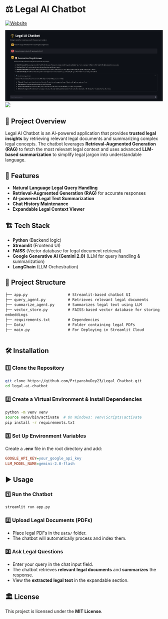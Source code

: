 # ⚖️ Legal AI Chatbot

[![Website](https://img.shields.io/badge/Website-Click%20Here-blue)](https://legal-ap.streamlit.app/)

![](1.png)
![](2.png)

## 📌 Project Overview
Legal AI Chatbot is an AI-powered application that provides **trusted legal insights** by retrieving relevant legal documents and summarizing complex legal concepts. The chatbot leverages **Retrieval-Augmented Generation (RAG)** to fetch the most relevant legal context and uses advanced **LLM-based summarization** to simplify legal jargon into understandable language.

## 🚀 Features
- **Natural Language Legal Query Handling**
- **Retrieval-Augmented Generation (RAG)** for accurate responses
- **AI-powered Legal Text Summarization**
- **Chat History Maintenance**
- **Expandable Legal Context Viewer**

## 🏗️ Tech Stack
- **Python** (Backend logic)
- **Streamlit** (Frontend UI)
- **FAISS** (Vector database for legal document retrieval)
- **Google Generative AI (Gemini 2.0)** (LLM for query handling & summarization)
- **LangChain** (LLM Orchestration)


## 📂 Project Structure
```
├── app.py                  # Streamlit-based chatbot UI
├── query_agent.py          # Retrieves relevant legal documents
├── summarize_agent.py      # Summarizes legal text using LLM
├── vector_store.py         # FAISS-based vector database for storing embeddings
├── requirements.txt        # Dependencies
├── Data/                   # Folder containing legal PDFs
├── main.py                 # For Deploying in Streamlit Cloud


```

## 🛠️ Installation
### 1️⃣ Clone the Repository
```sh
git clone https://github.com/PriyanshuDey23/Legal_Chatbot.git
cd legal-ai-chatbot
```
### 2️⃣ Create a Virtual Environment & Install Dependencies
```sh
python -m venv venv
source venv/bin/activate  # On Windows: venv\Scripts\activate
pip install -r requirements.txt
```
### 3️⃣ Set Up Environment Variables
Create a **.env** file in the root directory and add:
```ini
GOOGLE_API_KEY=your_google_api_key
LLM_MODEL_NAME=gemini-2.0-flash
```

## ▶️ Usage
### 1️⃣ Run the Chatbot
```sh
streamlit run app.py
```
### 2️⃣ Upload Legal Documents (PDFs)
- Place legal PDFs in the `Data/` folder.
- The chatbot will automatically process and index them.

### 3️⃣ Ask Legal Questions
- Enter your query in the chat input field.
- The chatbot retrieves **relevant legal documents** and **summarizes** the response.
- View the **extracted legal text** in the expandable section.



## 🏛️ License
This project is licensed under the **MIT License**.

